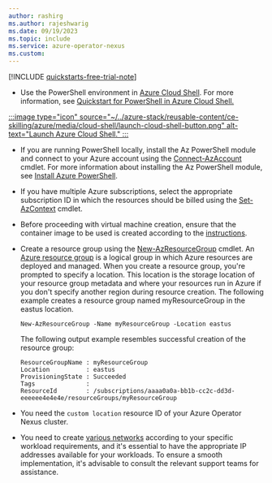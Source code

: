 ```yaml
---
author: rashirg
ms.author: rajeshwarig
ms.date: 09/19/2023
ms.topic: include
ms.service: azure-operator-nexus
ms.custom:
---
```


[!INCLUDE [quickstarts-free-trial-note](~/../azure-stack/reusable-content/ce-skilling/azure/includes/quickstarts-free-trial-note.md)]

* Use the PowerShell environment in [Azure Cloud Shell](/azure/cloud-shell/overview). For more information, see [Quickstart for PowerShell in Azure Cloud Shell.](/azure/cloud-shell/quickstart)

[:::image type="icon" source="~/../azure-stack/reusable-content/ce-skilling/azure/media/cloud-shell/launch-cloud-shell-button.png" alt-text="Launch Azure Cloud Shell." :::](https://shell.azure.com)

* If you are running PowerShell locally, install the Az PowerShell module and connect to your Azure account using the [Connect-AzAccount](/powershell/module/az.accounts/Connect-AzAccount) cmdlet. For more information about installing the Az PowerShell module, see [Install Azure PowerShell][install-azure-powershell].

* If you have multiple Azure subscriptions, select the appropriate subscription ID in which the resources should be billed using the
[Set-AzContext](/powershell/module/az.accounts/set-azcontext) cmdlet.

* Before proceeding with virtual machine creation, ensure that the container image to be used is created according to the [instructions](../../howto-virtual-machine-image.md).

* Create a resource group using the [New-AzResourceGroup][new-azresourcegroup] cmdlet. An [Azure resource group][azure-resource-group] is a logical group in which Azure resources are deployed and managed. When you create a resource group, you're prompted to specify a location. This location is the storage location of your resource group metadata and where your resources run in Azure if you don't specify another region during resource creation. The following example creates a resource group named myResourceGroup in the eastus location.

    ```azurepowershell-interactive
    New-AzResourceGroup -Name myResourceGroup -Location eastus
    ```

    The following output example resembles successful creation of the resource group:

    ```plaintext
    ResourceGroupName : myResourceGroup
    Location          : eastus
    ProvisioningState : Succeeded
    Tags              :
    ResourceId        : /subscriptions/aaaa0a0a-bb1b-cc2c-dd3d-eeeeee4e4e4e/resourceGroups/myResourceGroup
    ```

* You need the `custom location` resource ID of your Azure Operator Nexus cluster.
* You need to create [various networks](../../quickstarts-tenant-workload-prerequisites.md#create-networks-for-tenant-workloads) according to your specific workload requirements, and it's essential to have the appropriate IP addresses available for your workloads. To ensure a smooth implementation, it's advisable to consult the relevant support teams for assistance.


<!-- LINKS - internal -->
[install-azure-powershell]: /powershell/azure/install-az-ps
[new-azresourcegroup]: /powershell/module/az.resources/new-azresourcegroup
[kubernetes-concepts]: ../../../aks/concepts-clusters-workloads.md
[azure-resource-group]: /azure/azure-resource-manager/management/overview
